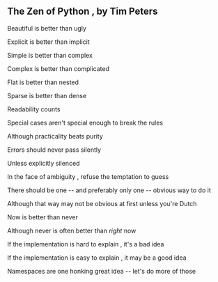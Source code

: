 ## The Zen of Python , by Tim Peters

Beautiful is better than ugly

Explicit is better than implicit

Simple is better than complex

Complex is better than complicated

Flat is better than nested

Sparse is better than dense

Readability counts

Special cases aren't special enough to break the rules

Although practicality beats purity

Errors should never pass silently

Unless explicitly silenced

In the face of ambiguity , refuse the temptation to guess

There should be one -- and preferably only one -- obvious way to do it

Although that way may not be obvious at first unless you're Dutch

Now is better than never

Although never is often better than *right* now

If the implementation is hard to explain , it's a bad idea

If the implementation is easy to explain , it may be a good idea

Namespaces are one honking great idea -- let's do more of those